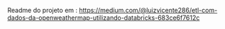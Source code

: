 Readme do projeto em : https://medium.com/@luizvicente286/etl-com-dados-da-openweathermap-utilizando-databricks-683ce6f7612c
